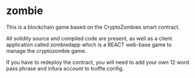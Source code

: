 


# zombie

This is a blockchain game based on the CryptoZombies smart contract.  

All solidity source and compiled code are present, as well as a client application called zombiedapp which is a REACT 
web-base game to manage the cryptozombie game.

If you have to redeploy the contract, you will need to add your own 12 word pass phrase and infura account to truffle.config.
